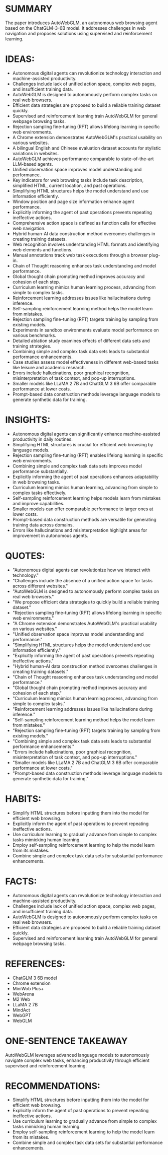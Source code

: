 # SUMMARY
The paper introduces AutoWebGLM, an autonomous web browsing agent based on the ChatGLM-3-6B model. It addresses challenges in web navigation and proposes solutions using supervised and reinforcement learning.

# IDEAS:
- Autonomous digital agents can revolutionize technology interaction and machine-assisted productivity.
- Challenges include lack of unified action space, complex web pages, and insufficient training data.
- AutoWebGLM is designed to autonomously perform complex tasks on real web browsers.
- Efficient data strategies are proposed to build a reliable training dataset quickly.
- Supervised and reinforcement learning train AutoWebGLM for general webpage browsing tasks.
- Rejection sampling fine-tuning (RFT) allows lifelong learning in specific web environments.
- A Chrome extension demonstrates AutoWebGLM's practical usability on various websites.
- A bilingual English and Chinese evaluation dataset accounts for stylistic variations in websites.
- AutoWebGLM achieves performance comparable to state-of-the-art LLM-based agents.
- Unified observation space improves model understanding and performance.
- Key indicators for web browsing tasks include task description, simplified HTML, current location, and past operations.
- Simplifying HTML structures helps the model understand and use information efficiently.
- Window position and page size information enhance agent performance.
- Explicitly informing the agent of past operations prevents repeating ineffective actions.
- Comprehensive action space is defined as function calls for effective web navigation.
- Hybrid human-AI data construction method overcomes challenges in creating training datasets.
- Web recognition involves understanding HTML formats and identifying web elements and functions.
- Manual annotations track web task executions through a browser plug-in.
- Chain of Thought reasoning enhances task understanding and model performance.
- Global thought chain prompting method improves accuracy and cohesion of each step.
- Curriculum learning mimics human learning process, advancing from simple to complex tasks.
- Reinforcement learning addresses issues like hallucinations during inference.
- Self-sampling reinforcement learning method helps the model learn from mistakes.
- Rejection sampling fine-tuning (RFT) targets training by sampling from existing models.
- Experiments in sandbox environments evaluate model performance on various benchmarks.
- Detailed ablation study examines effects of different data sets and training strategies.
- Combining simple and complex task data sets leads to substantial performance enhancements.
- Case studies assess model effectiveness in different web-based tasks like leisure and academic research.
- Errors include hallucinations, poor graphical recognition, misinterpretation of task context, and pop-up interruptions.
- Smaller models like LLaMA 2 7B and ChatGLM 3 6B offer comparable performance at lower costs.
- Prompt-based data construction methods leverage language models to generate synthetic data for training.

# INSIGHTS:
- Autonomous digital agents can significantly enhance machine-assisted productivity in daily routines.
- Simplifying HTML structures is crucial for efficient web browsing by language models.
- Rejection sampling fine-tuning (RFT) enables lifelong learning in specific web environments.
- Combining simple and complex task data sets improves model performance substantially.
- Explicitly informing the agent of past operations enhances adaptability in web browsing tasks.
- Curriculum learning mimics human learning, advancing from simple to complex tasks effectively.
- Self-sampling reinforcement learning helps models learn from mistakes and improve capabilities.
- Smaller models can offer comparable performance to larger ones at lower costs.
- Prompt-based data construction methods are versatile for generating training data across domains.
- Errors like hallucinations and misinterpretation highlight areas for improvement in autonomous agents.

# QUOTES:
- "Autonomous digital agents can revolutionize how we interact with technology."
- "Challenges include the absence of a unified action space for tasks across different websites."
- "AutoWebGLM is designed to autonomously perform complex tasks on real web browsers."
- "We propose efficient data strategies to quickly build a reliable training dataset."
- "Rejection sampling fine-tuning (RFT) allows lifelong learning in specific web environments."
- "A Chrome extension demonstrates AutoWebGLM's practical usability on various websites."
- "Unified observation space improves model understanding and performance."
- "Simplifying HTML structures helps the model understand and use information efficiently."
- "Explicitly informing the agent of past operations prevents repeating ineffective actions."
- "Hybrid human-AI data construction method overcomes challenges in creating training datasets."
- "Chain of Thought reasoning enhances task understanding and model performance."
- "Global thought chain prompting method improves accuracy and cohesion of each step."
- "Curriculum learning mimics human learning process, advancing from simple to complex tasks."
- "Reinforcement learning addresses issues like hallucinations during inference."
- "Self-sampling reinforcement learning method helps the model learn from mistakes."
- "Rejection sampling fine-tuning (RFT) targets training by sampling from existing models."
- "Combining simple and complex task data sets leads to substantial performance enhancements."
- "Errors include hallucinations, poor graphical recognition, misinterpretation of task context, and pop-up interruptions."
- "Smaller models like LLaMA 2 7B and ChatGLM 3 6B offer comparable performance at lower costs."
- "Prompt-based data construction methods leverage language models to generate synthetic data for training."

# HABITS:
- Simplify HTML structures before inputting them into the model for efficient web browsing.
- Explicitly inform the agent of past operations to prevent repeating ineffective actions.
- Use curriculum learning to gradually advance from simple to complex tasks mimicking human learning.
- Employ self-sampling reinforcement learning to help the model learn from its mistakes.
- Combine simple and complex task data sets for substantial performance enhancements.

# FACTS:
- Autonomous digital agents can revolutionize technology interaction and machine-assisted productivity.
- Challenges include lack of unified action space, complex web pages, and insufficient training data.
- AutoWebGLM is designed to autonomously perform complex tasks on real web browsers.
- Efficient data strategies are proposed to build a reliable training dataset quickly.
- Supervised and reinforcement learning train AutoWebGLM for general webpage browsing tasks.

# REFERENCES:
- ChatGLM 3 6B model
- Chrome extension
- MiniWob Plus+
- WebArena
- M2 Web
- LLaMA 2 7B
- MindAct
- WebGPT
- WebGLM

# ONE-SENTENCE TAKEAWAY
AutoWebGLM leverages advanced language models to autonomously navigate complex web tasks, enhancing productivity through efficient supervised and reinforcement learning.

# RECOMMENDATIONS:
- Simplify HTML structures before inputting them into the model for efficient web browsing.
- Explicitly inform the agent of past operations to prevent repeating ineffective actions.
- Use curriculum learning to gradually advance from simple to complex tasks mimicking human learning.
- Employ self-sampling reinforcement learning to help the model learn from its mistakes.
- Combine simple and complex task data sets for substantial performance enhancements.